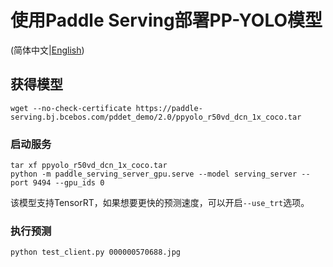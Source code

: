 # 使用Paddle Serving部署PP-YOLO模型

(简体中文|[English](./README.md))

## 获得模型
```
wget --no-check-certificate https://paddle-serving.bj.bcebos.com/pddet_demo/2.0/ppyolo_r50vd_dcn_1x_coco.tar
```


### 启动服务
```
tar xf ppyolo_r50vd_dcn_1x_coco.tar
python -m paddle_serving_server_gpu.serve --model serving_server --port 9494 --gpu_ids 0
```

该模型支持TensorRT，如果想要更快的预测速度，可以开启`--use_trt`选项。

### 执行预测
```
python test_client.py 000000570688.jpg
```

